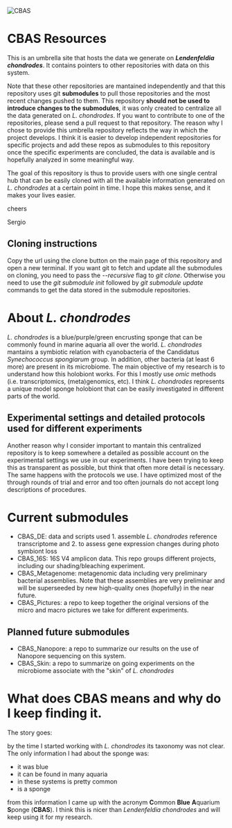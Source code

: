 ![CBAS](https://github.com/sevragorgia/CBAS_Pictures/blob/master/Aquarium/CBAS_Bleached_vs_Aquarium_20-10-14.jpg)

# CBAS Resources

This is an umbrella site that hosts the data we generate on ***Lendenfeldia chondrodes***. It contains pointers to other repositories with data on this system.

Note that these other repositories are mantained independently and that this repository uses git **submodules** to pull those repositories and the most recent changes pushed to them. This repository **should not be used to introduce changes to the submodules**, it was only created to centralize all the data generated on *L. chondrodes*. If you want to contribute to one of the repositories, please send a pull request to that repository. The reason why I chose to provide this umbrella repository reflects the way in which the project develops. I think it is easier to develop independent repositories for specific projects and add these repos as submodules to this repository once the specific experiments are concluded, the data is available and is hopefully analyzed in some meaningful way.

The goal of this repository is thus to provide users with one single central hub that can be easily cloned with all the available information generated on *L. chondrodes* at a certain point in time. I hope this makes sense, and it makes your lives easier.

cheers

Sergio


## Cloning instructions

Copy the url using the clone button on the main page of this repository and open a new terminal. If you want git to fetch and update all the submodules on cloning, you need to pass the *--recursive* flag to *git clone*. Otherwise you need to use the *git submodule init* followed by *git submodule update* commands to get the data stored in the submodule repositories.


# About *L. chondrodes* 

*L. chondrodes* is a blue/purple/green encrusting sponge that can be commonly found in marine aquaria all over the world. *L. chondrodes* mantains a symbiotic relation with cyanobacteria of the Candidatus *Synechococcus spongiarum* group. In addition, other bacteria (at least 6 more) are present in its microbiome. The main objective of my research is to understand how this holobiont works. For this I mostly use *omic* methods (i.e. transcriptomics, (meta)genomics, etc). I think *L. chondrodes* represents a unique model sponge holobiont that can be easily investigated in different parts of the world.


## Experimental settings and detailed protocols used for different experiments

Another reason why I consider important to mantain this centralized repository is to keep somewhere a detailed as possible account on the experimental settings we use in our experiments. I have been trying to keep this as transparent as possible, but think that often more detail is necessary. The same happens with the protocols we use. I have optimized most of the through rounds of trial and error and too often journals do not accept long descriptions of procedures. 

# Current submodules

 - CBAS_DE: data and scripts used 1. assemble *L. chondrodes* reference transcriptome and 2. to assess gene expression changes during photo symbiont loss
 - CBAS_16S: 16S V4 amplicon data. This repo groups different projects, including our shading/bleaching experiment.
 - CBAS_Metagenome: metagenomic data including very preliminary bacterial assemblies. Note that these assemblies are very preliminar and will be superseeded by new high-quality ones (hopefully) in the near future.
 - CBAS_Pictures: a repo to keep together the original versions of the micro and macro pictures we take for different experiments.

## Planned future submodules

 - CBAS_Nanopore: a repo to summarize our results on the use of Nanopore sequencing on this system.
 - CBAS_Skin: a repo to summarize on going experiments on the microbiome associate with the "skin" of *L. chondrodes*

# What does CBAS means and why do I keep finding it.

The story goes:

by the time I started working with *L. chondrodes* its taxonomy was not clear. The only information I had about the sponge was:

 - it was blue
 - it can be found in many aquaria
 - in these systems is pretty common
 - is a sponge

from this information I came up with the acronym **C**ommon **Blue** **A**quarium **S**ponge (**CBAS**). I think this is nicer than *Lendenfeldia chondrodes* and will keep using it for my research.



